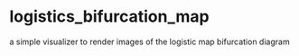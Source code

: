 # logistics_bifurcation_map
a simple visualizer to render images of the logistic map bifurcation diagram
